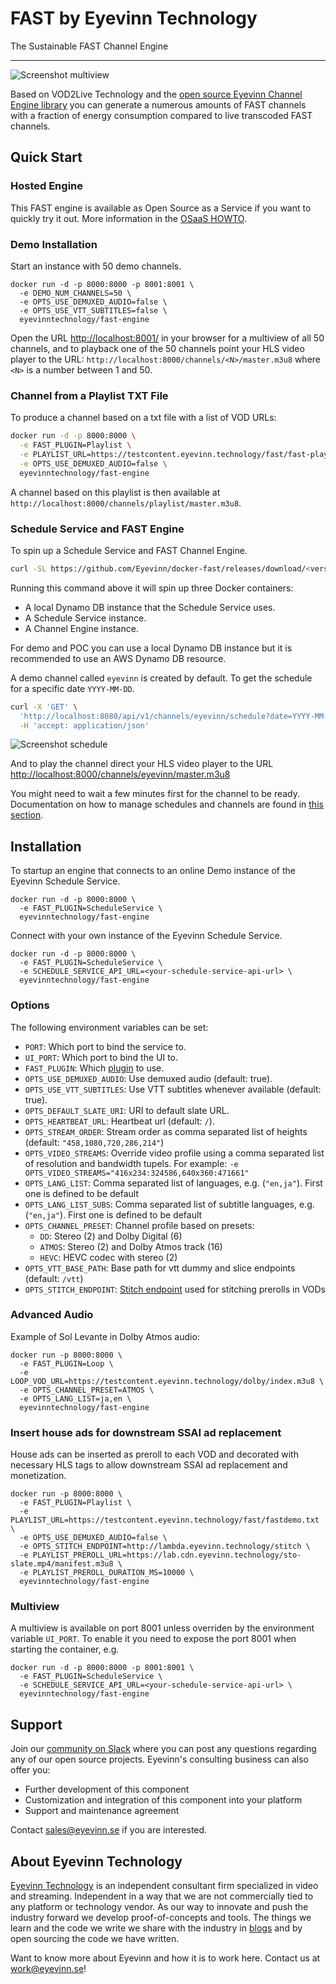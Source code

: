 # FAST by Eyevinn Technology

The Sustainable FAST Channel Engine

---

![Screenshot multiview](images/ui-screenshot.png)

Based on VOD2Live Technology and the [open source Eyevinn Channel Engine library](https://vod2live.docs.eyevinn.technology) you can generate a numerous amounts of FAST channels with a fraction of energy consumption compared to live transcoded FAST channels.

## Quick Start

### Hosted Engine

This FAST engine is available as Open Source as a Service if you want to quickly try it out. More information in the [OSaaS HOWTO](osaas.md).

### Demo Installation

Start an instance with 50 demo channels.

```
docker run -d -p 8000:8000 -p 8001:8001 \
  -e DEMO_NUM_CHANNELS=50 \
  -e OPTS_USE_DEMUXED_AUDIO=false \
  -e OPTS_USE_VTT_SUBTITLES=false \
  eyevinntechnology/fast-engine
```

Open the URL [http://localhost:8001/](http://localhost:8001/) in your browser for a multiview of all 50 channels, and to playback one of the 50 channels point your HLS video player to the URL: `http://localhost:8000/channels/<N>/master.m3u8` where `<N>` is a number between 1 and 50.

### Channel from a Playlist TXT File

To produce a channel based on a txt file with a list of VOD URLs:

```bash
docker run -d -p 8000:8000 \
  -e FAST_PLUGIN=Playlist \
  -e PLAYLIST_URL=https://testcontent.eyevinn.technology/fast/fast-playlist.txt \
  -e OPTS_USE_DEMUXED_AUDIO=false \
  eyevinntechnology/fast-engine
```

A channel based on this playlist is then available at `http://localhost:8000/channels/playlist/master.m3u8`.

### Schedule Service and FAST Engine

To spin up a Schedule Service and FAST Channel Engine.

```bash
curl -SL https://github.com/Eyevinn/docker-fast/releases/download/<version>/docker-compose.yml | docker-compose -f - up
```

Running this command above it will spin up three Docker containers:

- A local Dynamo DB instance that the Schedule Service uses.
- A Schedule Service instance.
- A Channel Engine instance.

For demo and POC you can use a local Dynamo DB instance but it is recommended to use an AWS Dynamo DB resource.

A demo channel called `eyevinn` is created by default. To get the schedule for a specific date `YYYY-MM-DD`.

```bash
curl -X 'GET' \
  'http://localhost:8080/api/v1/channels/eyevinn/schedule?date=YYYY-MM-DD' \
  -H 'accept: application/json'
```

![Screenshot schedule](images/screenshot.png)

And to play the channel direct your HLS video player to the URL [http://localhost:8000/channels/eyevinn/master.m3u8](http://web.player.eyevinn.technology/?manifest=http%3A%2F%2Flocalhost%3A8000%2Fchannels%2Feyevinn%2Fmaster.m3u8)

You might need to wait a few minutes first for the channel to be ready. Documentation on how to manage schedules and channels are found in [this section](plugins/schedule_service.md).

## Installation

To startup an engine that connects to an online Demo instance of the Eyevinn Schedule Service.

```
docker run -d -p 8000:8000 \
  -e FAST_PLUGIN=ScheduleService \
  eyevinntechnology/fast-engine
```

Connect with your own instance of the Eyevinn Schedule Service.

```
docker run -d -p 8000:8000 \
  -e FAST_PLUGIN=ScheduleService \
  -e SCHEDULE_SERVICE_API_URL=<your-schedule-service-api-url> \
  eyevinntechnology/fast-engine
```

### Options

The following environment variables can be set:

- `PORT`: Which port to bind the service to.
- `UI_PORT`: Which port to bind the UI to.
- `FAST_PLUGIN`: Which [plugin](plugins.md) to use.
- `OPTS_USE_DEMUXED_AUDIO`: Use demuxed audio (default: true).
- `OPTS_USE_VTT_SUBTITLES`: Use VTT subtitles whenever available (default: true).
- `OPTS_DEFAULT_SLATE_URI`: URI to default slate URL.
- `OPTS_HEARTBEAT_URL`: Heartbeat url (default: `/`).
- `OPTS_STREAM_ORDER`: Stream order as comma separated list of heights (default: `"458,1080,720,286,214"`)
- `OPTS_VIDEO_STREAMS`: Override video profile using a comma separated list of resolution and bandwidth tupels. For example: `-e OPTS_VIDEO_STREAMS="416x234:324586,640x360:471661"`
- `OPTS_LANG_LIST`: Comma separated list of languages, e.g. (`"en,ja"`). First one is defined to be default
- `OPTS_LANG_LIST_SUBS`: Comma separated list of subtitle languages, e.g. (`"en,ja"`). First one is defined to be default
- `OPTS_CHANNEL_PRESET`: Channel profile based on presets:
  - `DD`: Stereo (2) and Dolby Digital (6)
  - `ATMOS`: Stereo (2) and Dolby Atmos track (16)
  - `HEVC`: HEVC codec with stereo (2)
- `OPTS_VTT_BASE_PATH`: Base path for vtt dummy and slice endpoints (default: `/vtt`)
- `OPTS_STITCH_ENDPOINT`: [Stitch endpoint](https://github.com/Eyevinn/lambda-stitch) used for stitching prerolls in VODs

### Advanced Audio

Example of Sol Levante in Dolby Atmos audio:

```
docker run -p 8000:8000 \
  -e FAST_PLUGIN=Loop \
  -e LOOP_VOD_URL=https://testcontent.eyevinn.technology/dolby/index.m3u8 \
  -e OPTS_CHANNEL_PRESET=ATMOS \
  -e OPTS_LANG_LIST=ja,en \
  eyevinntechnology/fast-engine
```

### Insert house ads for downstream SSAI ad replacement

House ads can be inserted as preroll to each VOD and decorated with necessary HLS tags to allow downstream SSAI ad replacement and monetization.

```
docker run -p 8000:8000 \
  -e FAST_PLUGIN=Playlist \
  -e PLAYLIST_URL=https://testcontent.eyevinn.technology/fast/fastdemo.txt \
  -e OPTS_USE_DEMUXED_AUDIO=false \
  -e OPTS_STITCH_ENDPOINT=http://lambda.eyevinn.technology/stitch \
  -e PLAYLIST_PREROLL_URL=https://lab.cdn.eyevinn.technology/sto-slate.mp4/manifest.m3u8 \
  -e PLAYLIST_PREROLL_DURATION_MS=10000 \
  eyevinntechnology/fast-engine
```

### Multiview

A multiview is available on port 8001 unless overriden by the environment variable `UI_PORT`. To enable it you need to expose the port 8001 when starting the container, e.g.

```
docker run -d -p 8000:8000 -p 8001:8001 \
  -e FAST_PLUGIN=ScheduleService \
  -e SCHEDULE_SERVICE_API_URL=<your-schedule-service-api-url> \
  eyevinntechnology/fast-engine
```

## Support

Join our [community on Slack](http://slack.streamingtech.se) where you can post any questions regarding any of our open source projects. Eyevinn's consulting business can also offer you:

- Further development of this component
- Customization and integration of this component into your platform
- Support and maintenance agreement

Contact [sales@eyevinn.se](mailto:sales@eyevinn.se) if you are interested.

## About Eyevinn Technology

[Eyevinn Technology](https://www.eyevinntechnology.se) is an independent consultant firm specialized in video and streaming. Independent in a way that we are not commercially tied to any platform or technology vendor. As our way to innovate and push the industry forward we develop proof-of-concepts and tools. The things we learn and the code we write we share with the industry in [blogs](https://dev.to/video) and by open sourcing the code we have written.

Want to know more about Eyevinn and how it is to work here. Contact us at work@eyevinn.se!
